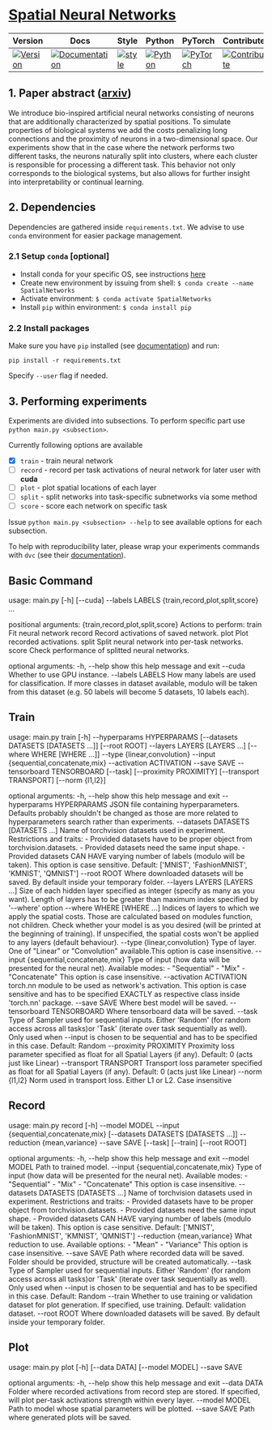 # [Spatial Neural Networks](https://arxiv.org/abs/1910.02776)

| Version | Docs | Style | Python | PyTorch | Contribute | Roadmap |
|---------|------|-------|--------|---------|------------|---------|
| [![Version](https://img.shields.io/static/v1?label=&message=0.0.1&color=377EF0&style=for-the-badge)](https://arxiv.org/abs/1910.02776) | [![Documentation](https://img.shields.io/static/v1?label=&message=docs&color=EE4C2C&style=for-the-badge)](TBD)  | [![style](https://img.shields.io/static/v1?label=&message=CB&color=27A8E0&style=for-the-badge)](TBD) | [![Python](https://img.shields.io/static/v1?label=&message=3.7&color=377EF0&style=for-the-badge&logo=python&logoColor=F8C63D)](https://www.python.org/) | [![PyTorch](https://img.shields.io/static/v1?label=&message=1.2.0&color=EE4C2C&style=for-the-badge)](https://pytorch.org/) | [![Contribute](https://img.shields.io/static/v1?label=&message=guide&color=009688&style=for-the-badge)](https://github.com/szymonmaszke/torchdata/blob/master/CONTRIBUTING.md) | [![Roadmap](https://img.shields.io/static/v1?label=&message=roadmap&color=f50057&style=for-the-badge)](https://github.com/szymonmaszke/torchdata/blob/master/ROADMAP.md)

## 1. Paper abstract ([arxiv](https://arxiv.org/abs/1910.02776))

We introduce bio-inspired artificial neural networks consisting of neurons that are additionally characterized by spatial positions.
To simulate properties of biological systems we add the costs penalizing long connections and the proximity of neurons in a two-dimensional space.
Our experiments show that in the case where the network performs two different tasks, the neurons naturally split into clusters,
where each cluster is responsible for processing a different task. This behavior
not only corresponds to the biological systems, but also allows for further insight into interpretability or continual learning.

## 2. Dependencies

Dependencies are gathered inside `requirements.txt`.
We advise to use `conda` environment for easier package management.

### 2.1 Setup `conda` [optional]

- Install conda for your specific OS, see instructions [here](https://docs.conda.io/projects/conda/en/latest/user-guide/install/)
- Create new environment by issuing from shell: `$ conda create --name SpatialNetworks`
- Activate environment: `$ conda activate SpatialNetworks`
- Install `pip` within environment: `$ conda install pip`

### 2.2 Install packages

Make sure you have `pip` installed (see [documentation](https://packaging.python.org/tutorials/installing-packages/#ensure-you-can-run-pip-from-the-command-line)) and run:

```
pip install -r requirements.txt
```

Specify `--user` flag if needed.

## 3. Performing experiments

Experiments are divided into subsections.
To perform specific part use `python main.py <subsection>`.

Currently following options are available

- [x] `train` - train neural network
- [ ] `record` - record per task activations of neural network for later user with **cuda**
- [ ] `plot` - plot spatial locations of each layer
- [ ] `split` - split networks into task-specific subnetworks via some method
- [ ] `score` - score each network on specific task

Issue `python main.py <subsection> --help` to see available options for each subsection.

To help with reproducibility later, please wrap your experiments commands with `dvc` (see their [documentation](https://dvc.org/doc)).


## Basic Command

usage: main.py [-h] [--cuda] --labels LABELS {train,record,plot,split,score} ...

positional arguments:
  {train,record,plot,split,score}
                        Actions to perform:
    train               Fit neural network
    record              Record activations of saved network.
    plot                Plot recorded activations.
    split               Split neural network into per-task networks.
    score               Check performance of splitted neural networks.

optional arguments:
  -h, --help            show this help message and exit
  --cuda                Whether to use GPU instance.
  --labels LABELS       How many labels are used for classification. If more classes in dataset available, modulo will be taken from this dataset (e.g. 50
                        labels will become 5 datasets, 10 labels each).


## Train

usage: main.py train [-h] --hyperparams HYPERPARAMS [--datasets DATASETS [DATASETS ...]] [--root ROOT] --layers LAYERS [LAYERS ...]
                     [--where WHERE [WHERE ...]] --type {linear,convolution} --input {sequential,concatenate,mix} --activation ACTIVATION --save SAVE
                     --tensorboard TENSORBOARD [--task] [--proximity PROXIMITY] [--transport TRANSPORT] [--norm {l1,l2}]

optional arguments:
  -h, --help            show this help message and exit
  --hyperparams HYPERPARAMS
                        JSON file containing hyperparameters.
                        Defaults probably shouldn't be changed as those are more related to hyperparameters search rather than experiments.
  --datasets DATASETS [DATASETS ...]
                        Name of torchvision datasets used in experiment.
                        Restrictions and traits:
                        - Provided datasets have to be proper object from torchvision.datasets.
                        - Provided datasets need the same input shape.
                        - Provided datasets CAN HAVE varying number of labels (modulo will be taken).
                        This option is case sensitive.
                        Default: ['MNIST', 'FashionMNIST', 'KMNIST', 'QMNIST']
  --root ROOT           Where downloaded datasets will be saved. By default inside your temporary folder.
  --layers LAYERS [LAYERS ...]
                        Size of each hidden layer specified as integer (specify as many as you want).
                        Length of layers has to be greater than maximum index specified by '--where' option
  --where WHERE [WHERE ...]
                        Indices of layers to which we apply the spatial costs.
                        Those are calculated based on modules function, not children.
                        Check whether your model is as you desired (will be printed at the beginning of training).
                        If unspecified, the spatial costs won't be applied to any layers (default behaviour).
  --type {linear,convolution}
                        Type of layer. One of "Linear" or "Convolution" available.This option is case insensitive.
  --input {sequential,concatenate,mix}
                        Type of input (how data will be presented for the neural net). Available modes:
                        - "Sequential"
                        - "Mix"
                        - "Concatenate"
                        This option is case insensitive.
  --activation ACTIVATION
                        torch.nn module to be used as network's activation.
                        This option is case sensitive and has to be specified EXACTLY as respective class inside 'torch.nn' package.
  --save SAVE           Where best model will be saved.
  --tensorboard TENSORBOARD
                        Where tensorboard data will be saved.
  --task                Type of Sampler used for sequential inputs.
                        Either 'Random' (for random access across all tasks)or 'Task' (iterate over task sequentially as well).
                        Only used when --input is chosen to be sequential and has to be specified in this case.
                        Default: Random
  --proximity PROXIMITY
                        Proximity loss parameter specified as float for all Spatial Layers (if any).
                         Default: 0 (acts just like Linear)
  --transport TRANSPORT
                        Transport loss parameter specified as float for all Spatial Layers (if any).
                         Default: 0 (acts just like Linear)
  --norm {l1,l2}        Norm used in transport loss. Either L1 or L2. Case insensitive

## Record

usage: main.py record [-h] --model MODEL --input {sequential,concatenate,mix} [--datasets DATASETS [DATASETS ...]] --reduction {mean,variance} --save SAVE
                      [--task] [--train] [--root ROOT]

optional arguments:
  -h, --help            show this help message and exit
  --model MODEL         Path to trained model.
  --input {sequential,concatenate,mix}
                        Type of input (how data will be presented for the neural net). Available modes:
                        - "Sequential"
                        - "Mix"
                        - "Concatenate"
                        This option is case insensitive.
  --datasets DATASETS [DATASETS ...]
                        Name of torchvision datasets used in experiment.
                        Restrictions and traits:
                        - Provided datasets have to be proper object from torchvision.datasets.
                        - Provided datasets need the same input shape.
                        - Provided datasets CAN HAVE varying number of labels (modulo will be taken).
                        This option is case sensitive.
                        Default: ['MNIST', 'FashionMNIST', 'KMNIST', 'QMNIST']
  --reduction {mean,variance}
                        What reduction to use. Available options:
                        - "Mean"
                        - "Variance"
                        This option is case insensitive.
  --save SAVE           Path where recorded data will be saved.
                        Folder should be provided, structure will be created automatically.
  --task                Type of Sampler used for sequential inputs.
                        Either 'Random' (for random access across all tasks)or 'Task' (iterate over task sequentially as well).
                        Only used when --input is chosen to be sequential and has to be specified in this case.
                        Default: Random
  --train               Whether to use training or validation dataset for plot generation. If specified, use training. Default: validation dataset.
  --root ROOT           Where downloaded datasets will be saved. By default inside your temporary folder.

## Plot

usage: main.py plot [-h] [--data DATA] [--model MODEL] --save SAVE

optional arguments:
  -h, --help     show this help message and exit
  --data DATA    Folder where recorded activations from record step are stored. If specified, will plot per-task activations strength within every layer.
  --model MODEL  Path to model whose spatial parameters will be plotted.
  --save SAVE    Path where generated plots will be saved.
